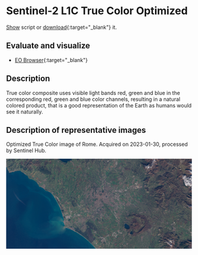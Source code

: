 # Sentinel-2 L1C True Color Optimized
<a href="#" id='togglescript'>Show</a> script or [download](script.js){:target="_blank"} it.
<div id='script_view' style="display:none">
{% highlight javascript %}
{% include_relative script.js %}
{% endhighlight %}
</div>

## Evaluate and visualize

- [EO Browser](https://sentinelshare.page.link/ZdTS){:target="_blank"}   

## Description

True color composite uses visible light bands red, green and blue in the corresponding red, green and blue color channels, resulting in a natural colored product, that is a good representation of the Earth as humans would see it naturally.

## Description of representative images

Optimized True Color image of Rome. Acquired on 2023-01-30, processed by Sentinel Hub. 

![S2-L1C True Color Optimized](fig/fig1.png)